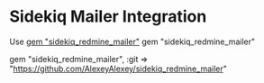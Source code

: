 # Sidekiq Mailer Integration

  Use [gem "sidekiq_redmine_mailer"](https://github.com/AlexeyAlexey/sidekiq_redmine_mailer)
  gem "sidekiq_redmine_mailer"

  gem "sidekiq_redmine_mailer", :git => "https://github.com/AlexeyAlexey/sidekiq_redmine_mailer"
